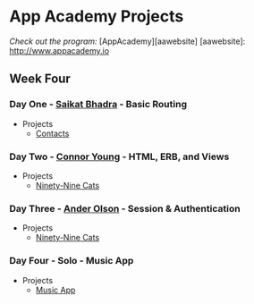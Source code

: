 # App Academy Projects

_Check out the program:_ [AppAcademy][aawebsite]
[aawebsite]: http://www.appacademy.io

## Week Four

### Day One - [Saikat Bhadra][saikatbhadra] - Basic Routing

+ Projects
  + [Contacts][contacts]

[contacts]: ./D1_SaikatBhadra/contacts
[saikatbhadra]: http://github.com/saikatbhadra

### Day Two - [Connor Young][cyroth28] - HTML, ERB, and Views

+ Projects
  + [Ninety-Nine Cats][99cats]

[99cats]: ./D2_ConnorYoung/ninety_nine_cats
[cyroth28]: http://github.com/cyroth28

### Day Three - [Ander Olson][Catamarander] - Session & Authentication

+ Projects
  + [Ninety-Nine Cats][99cats_v2]

[99cats_v2]: ./D3_AnderOlson/NinetyNineCats
[Catamarander]: http://github.com/Catamarander

### Day Four - Solo - Music App

+ Projects
  + [Music App][musicapp]

[musicapp]: ./D4_solo/MusicApp
